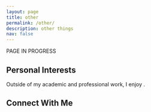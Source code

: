 ```yaml
---
layout: page
title: other
permalink: /other/
description: other things
nav: false
---
```

PAGE IN PROGRESS


## Personal Interests

Outside of my academic and professional work, I enjoy   .

## Connect With Me


